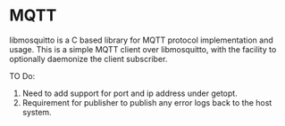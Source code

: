 # MQTT
libmosquitto is a C based library for MQTT protocol implementation and usage.
This is a simple MQTT client over libmosquitto, with the facility to optionally daemonize 
the client subscriber. 

TO Do: 
1. Need to add support for port and ip address under getopt.
2. Requirement for publisher to publish any error logs back to the host system.
